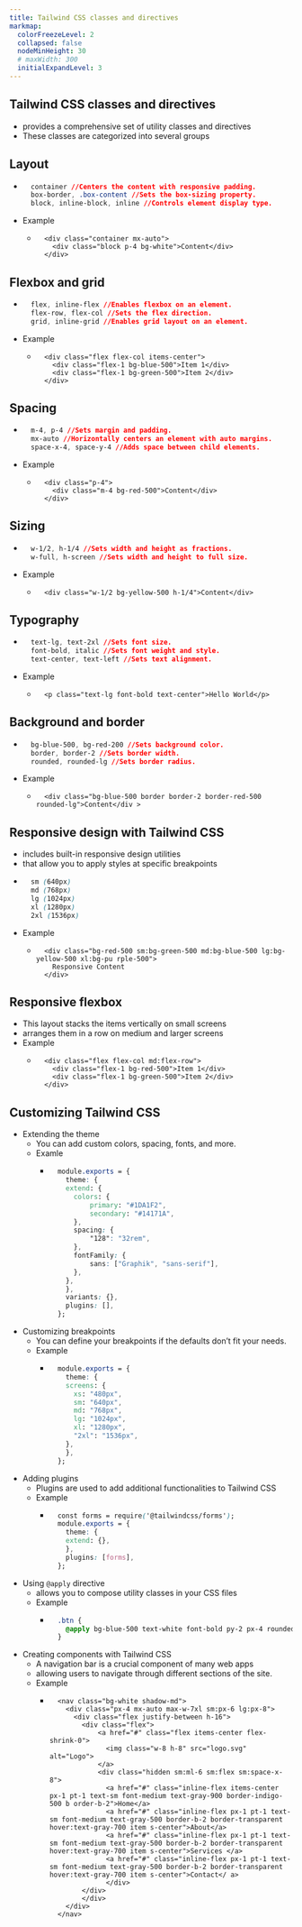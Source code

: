 ```yaml
---
title: Tailwind CSS classes and directives 
markmap: 
  colorFreezeLevel: 2 
  collapsed: false
  nodeMinHeight: 30
  # maxWidth: 300
  initialExpandLevel: 3
---
```

## Tailwind CSS classes and directives
- provides a comprehensive set of utility classes and directives
- These classes are categorized into several groups
## Layout

- ```css 
    container //Centers the content with responsive padding.
    box-border, .box-content //Sets the box-sizing property.
    block, inline-block, inline //Controls element display type.
  ```
- Example 
  - ```
      <div class="container mx-auto">
        <div class="block p-4 bg-white">Content</div>
      </div>
    ```
## Flexbox and grid

- ```css
    flex, inline-flex //Enables flexbox on an element.
    flex-row, flex-col //Sets the flex direction.
    grid, inline-grid //Enables grid layout on an element.
  ```
- Example 
  - ```
      <div class="flex flex-col items-center">
        <div class="flex-1 bg-blue-500">Item 1</div>  
        <div class="flex-1 bg-green-500">Item 2</div>
      </div>
    ```
## Spacing
- ```css
    m-4, p-4 //Sets margin and padding.
    mx-auto //Horizontally centers an element with auto margins.
    space-x-4, space-y-4 //Adds space between child elements.
  ```
- Example 
  - ```
      <div class="p-4">
        <div class="m-4 bg-red-500">Content</div> 
      </div> 
    ```
## Sizing
- ```css 
    w-1/2, h-1/4 //Sets width and height as fractions.
    w-full, h-screen //Sets width and height to full size.
  ```
- Example 
  - ```
      <div class="w-1/2 bg-yellow-500 h-1/4">Content</div> 
    ```
## Typography
- ```css 
    text-lg, text-2xl //Sets font size.
    font-bold, italic //Sets font weight and style.
    text-center, text-left //Sets text alignment.
  ```
- Example 
  - ```
      <p class="text-lg font-bold text-center">Hello World</p>
    ```
## Background and border
- ```css 
    bg-blue-500, bg-red-200 //Sets background color.
    border, border-2 //Sets border width.
    rounded, rounded-lg //Sets border radius.
  ```
- Example 
  - ```
      <div class="bg-blue-500 border border-2 border-red-500 rounded-lg">Content</div >
    ```
## Responsive design with Tailwind CSS
- includes built-in responsive design utilities 
-  that allow you to apply styles at specific breakpoints
- ```css 
    sm (640px)
    md (768px)
    lg (1024px)
    xl (1280px)
    2xl (1536px)
  ```
- Example 
  - ```
      <div class="bg-red-500 sm:bg-green-500 md:bg-blue-500 lg:bg-yellow-500 xl:bg-pu rple-500">
        Responsive Content
      </div>
    ```
## Responsive flexbox
- This layout stacks the items vertically on small screens
- arranges them in a row on medium and larger screens
- Example 
  - ```
      <div class="flex flex-col md:flex-row">
        <div class="flex-1 bg-red-500">Item 1</div>
        <div class="flex-1 bg-green-500">Item 2</div>
      </div>
    ```
## Customizing Tailwind CSS
- Extending the theme
  - You can add custom colors, spacing, fonts, and more.
  - Examle 
    - ```css
        module.exports = {
          theme: {
          extend: {
            colors: {
                primary: "#1DA1F2",
                secondary: "#14171A",
            },
            spacing: {
                "128": "32rem",
            },
            fontFamily: {
                sans: ["Graphik", "sans-serif"],
            },
          },
          },
          variants: {},
          plugins: [],
        };
      ```
- Customizing breakpoints
  - You can define your breakpoints if the defaults don’t fit your needs.
  - Example 
    - ```css
        module.exports = {
          theme: {
          screens: {
            xs: "480px",
            sm: "640px",
            md: "768px",
            lg: "1024px",
            xl: "1280px",
            "2xl": "1536px",
          },
          },
        };
      ```
- Adding plugins
  - Plugins are used to add additional functionalities to Tailwind CSS
  - Example 
    - ```css
        const forms = require('@tailwindcss/forms');
        module.exports = {
          theme: {
          extend: {},
          },
          plugins: [forms],
        };
      ```
- Using `@apply` directive
  - allows you to compose utility classes in your CSS files
  - Example 
    - ```css
        .btn {
          @apply bg-blue-500 text-white font-bold py-2 px-4 rounded;
        }
      ```
- Creating components with Tailwind CSS
  - A navigation bar is a crucial component of many web apps
  - allowing users to navigate through different sections of the site.
  - Example 
    - ```
        <nav class="bg-white shadow-md">
          <div class="px-4 mx-auto max-w-7xl sm:px-6 lg:px-8">
            <div class="flex justify-between h-16">
              <div class="flex">
                  <a href="#" class="flex items-center flex-shrink-0">
                    <img class="w-8 h-8" src="logo.svg" alt="Logo">
                  </a>
                  <div class="hidden sm:ml-6 sm:flex sm:space-x-8">
                    <a href="#" class="inline-flex items-center px-1 pt-1 text-sm font-medium text-gray-900 border-indigo-500 b order-b-2">Home</a>
                    <a href="#" class="inline-flex px-1 pt-1 text-sm font-medium text-gray-500 border-b-2 border-transparent hover:text-gray-700 item s-center">About</a> 
                    <a href="#" class="inline-flex px-1 pt-1 text-sm font-medium text-gray-500 border-b-2 border-transparent hover:text-gray-700 item s-center">Services </a>
                    <a href="#" class="inline-flex px-1 pt-1 text-sm font-medium text-gray-500 border-b-2 border-transparent hover:text-gray-700 item s-center">Contact</ a>
                    </div>
              </div>
              </div>
          </div>
        </nav> 
      ```
